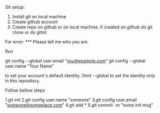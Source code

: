 Git setup:
1. Install git on local machine
2. Create github account
3. Create repo on github or on local machine.
if created on github do git clone or do gitint

For error: *** Please tell me who you are.

Run

  git config --global user.email "you@example.com"
  git config --global user.name "Your Name"

to set your account's default identity.
Omit --global to set the identity only in this repository.

Follow bellow steps

1.git init
2.git config user.name "someone"
3.git config user.email "someone@someplace.com"
4.git add *
5.git commit -m "some init msg"
